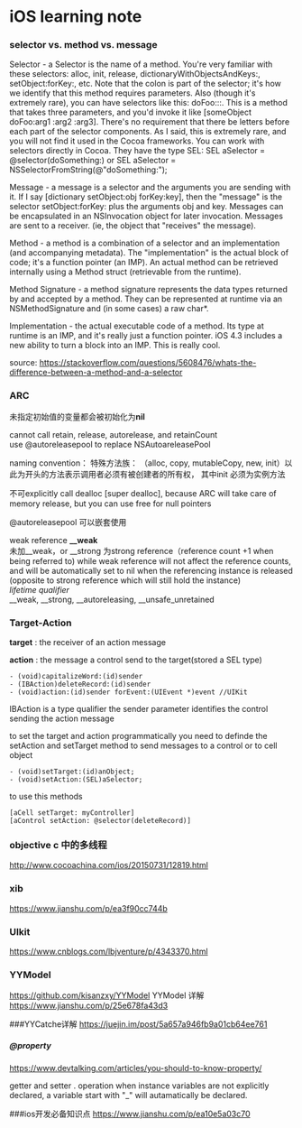 # iOS learning note

### selector vs. method vs. message
Selector - a Selector is the name of a method. You're very familiar with these selectors: alloc, init, release, dictionaryWithObjectsAndKeys:, setObject:forKey:, etc. Note that the colon is part of the selector; it's how we identify that this method requires parameters. Also (though it's extremely rare), you can have selectors like this: doFoo:::. This is a method that takes three parameters, and you'd invoke it like [someObject doFoo:arg1 :arg2 :arg3]. There's no requirement that there be letters before each part of the selector components. As I said, this is extremely rare, and you will not find it used in the Cocoa frameworks. You can work with selectors directly in Cocoa. They have the type SEL:  SEL aSelector = @selector(doSomething:) or SEL aSelector = NSSelectorFromString(@"doSomething:");

Message - a message is a selector and the arguments you are sending with it. If I say [dictionary setObject:obj forKey:key], then the "message" is the selector setObject:forKey: plus the arguments obj and key. Messages can be encapsulated in an NSInvocation object for later invocation. Messages are sent to a receiver. (ie, the object that "receives" the message).

Method - a method is a combination of a selector and an implementation (and accompanying metadata). The "implementation" is the actual block of code; it's a function pointer (an IMP). An actual method can be retrieved internally using a Method struct (retrievable from the runtime).

Method Signature - a method signature represents the data types returned by and accepted by a method. They can be represented at runtime via an NSMethodSignature and (in some cases) a raw char*.

Implementation - the actual executable code of a method. Its type at runtime is an IMP, and it's really just a function pointer. iOS 4.3 includes a new ability to turn a block into an IMP. This is really cool.

source: https://stackoverflow.com/questions/5608476/whats-the-difference-between-a-method-and-a-selector



### ARC
未指定初始值的变量都会被初始化为**nil**<br>

cannot call retain, release, autorelease, and retainCount<br>
use @autoreleasepool to replace NSAutoareleasePool

naming convention： 特殊方法族： （alloc, copy, mutableCopy, new, init）以此为开头的方法表示调用者必须有被创建者的所有权， 其中init 必须为实例方法<br>

不可explicitly call dealloc [super dealloc], because ARC will take care of memory release, but you can use free for
null pointers

@autoreleasepool 可以嵌套使用

weak reference **__weak**<br>
未加__weak，or __strong 为strong reference（reference count +1 when being referred to)
while weak reference will not affect the reference counts, and will be automatically set to nil when the referencing instance is released (opposite to strong reference which will still hold the instance)<br>
*lifetime qualifier*<br>
__weak, __strong, __autoreleasing, __unsafe_unretained


### Target-Action
**target** : the receiver of an action message

**action** : the message a control send to the target(stored a SEL type)

```
- (void)capitalizeWord:(id)sender
- (IBAction)deleteRecord:(id)sender
- (void)action:(id)sender forEvent:(UIEvent *)event //UIKit
 ```
IBAction is a type qualifier 
the sender parameter identifies the control sending the action message 

to set the target and action programmatically
you need to definde the setAction and setTarget method to send messages to a control or to cell object
```
- (void)setTarget:(id)anObject;
- (void)setAction:(SEL)aSelector;
```
to use this methods
```
[aCell setTarget: myController]
[aControl setAction: @selector(deleteRecord)]
```





### objective c 中的多线程

http://www.cocoachina.com/ios/20150731/12819.html




### xib<br>
https://www.jianshu.com/p/ea3f90cc744b <br>

### UIkit
https://www.cnblogs.com/lbjventure/p/4343370.html

### YYModel
https://github.com/kisanzxy/YYModel
YYModel 详解
https://www.jianshu.com/p/25e678fa43d3

###YYCatche详解
https://juejin.im/post/5a657a946fb9a01cb64ee761


##### @property
https://www.devtalking.com/articles/you-should-to-know-property/


getter and setter . operation
when instance variables are not explicitly declared, a variable start with "_" will autamatically be declared.

###ios开发必备知识点
https://www.jianshu.com/p/ea10e5a03c70


